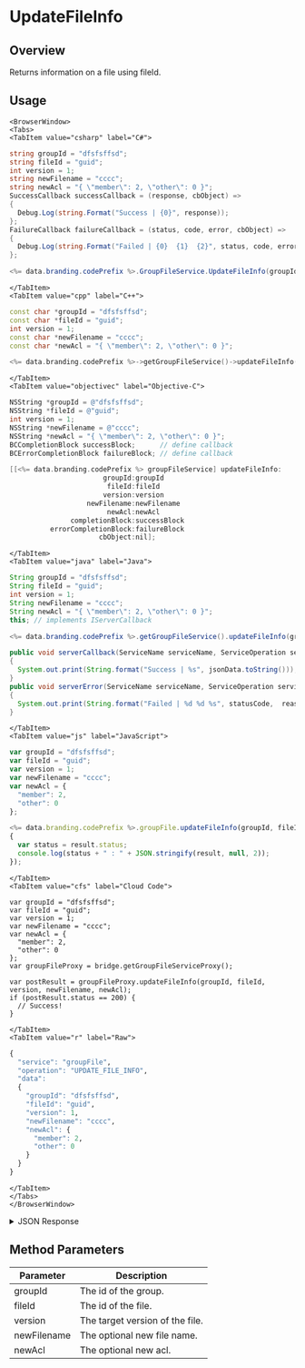 # UpdateFileInfo
## Overview
Returns information on a file using fileId.

<PartialServop service_name="groupFile" operation_name="UPDATE_FILE_INFO" />

## Usage

```mdx-code-block
<BrowserWindow>
<Tabs>
<TabItem value="csharp" label="C#">
```

```csharp
string groupId = "dfsfsffsd";
string fileId = "guid";
int version = 1;
string newFilename = "cccc";
string newAcl = "{ \"member\": 2, \"other\": 0 }";
SuccessCallback successCallback = (response, cbObject) =>
{
  Debug.Log(string.Format("Success | {0}", response));
};
FailureCallback failureCallback = (status, code, error, cbObject) =>
{
  Debug.Log(string.Format("Failed | {0}  {1}  {2}", status, code, error));
};

<%= data.branding.codePrefix %>.GroupFileService.UpdateFileInfo(groupId, fileId, version, newFilename, newAcl, successCallback, failureCallback);
```

```mdx-code-block
</TabItem>
<TabItem value="cpp" label="C++">
```

```cpp
const char *groupId = "dfsfsffsd";
const char *fileId = "guid";
int version = 1;
const char *newFilename = "cccc";
const char *newAcl = "{ \"member\": 2, \"other\": 0 }";

<%= data.branding.codePrefix %>->getGroupFileService()->updateFileInfo(groupId, fileId, version, newFilename, newAcl, this);
```

```mdx-code-block
</TabItem>
<TabItem value="objectivec" label="Objective-C">
```

```objectivec
NSString *groupId = @"dfsfsffsd";
NSString *fileId = @"guid";
int version = 1;
NSString *newFilename = @"cccc";
NSString *newAcl = "{ \"member\": 2, \"other\": 0 }";
BCCompletionBlock successBlock;      // define callback
BCErrorCompletionBlock failureBlock; // define callback

[[<%= data.branding.codePrefix %> groupFileService] updateFileInfo:
                       groupId:groupId
                        fileId:fileId
                       version:version
                   newFilename:newFilename
                        newAcl:newAcl
               completionBlock:successBlock
          errorCompletionBlock:failureBlock
                      cbObject:nil];
```

```mdx-code-block
</TabItem>
<TabItem value="java" label="Java">
```

```java
String groupId = "dfsfsffsd";
String fileId = "guid";
int version = 1;
String newFilename = "cccc";
String newAcl = "{ \"member\": 2, \"other\": 0 }";
this; // implements IServerCallback

<%= data.branding.codePrefix %>.getGroupFileService().updateFileInfo(groupId, fileId, version, newFilename, newAcl, this);

public void serverCallback(ServiceName serviceName, ServiceOperation serviceOperation, JSONObject jsonData)
{
  System.out.print(String.format("Success | %s", jsonData.toString()));
}
public void serverError(ServiceName serviceName, ServiceOperation serviceOperation, int statusCode, int reasonCode, String jsonError)
{
  System.out.print(String.format("Failed | %d %d %s", statusCode,  reasonCode, jsonError.toString()));
}
```

```mdx-code-block
</TabItem>
<TabItem value="js" label="JavaScript">
```

```javascript
var groupId = "dfsfsffsd";
var fileId = "guid";
var version = 1;
var newFilename = "cccc";
var newAcl = {
  "member": 2,
  "other": 0
};

<%= data.branding.codePrefix %>.groupFile.updateFileInfo(groupId, fileId, version, newFilename, newAcl, result =>
{
  var status = result.status;
  console.log(status + " : " + JSON.stringify(result, null, 2));
});
```

```mdx-code-block
</TabItem>
<TabItem value="cfs" label="Cloud Code">
```

```cfscript
var groupId = "dfsfsffsd";
var fileId = "guid";
var version = 1;
var newFilename = "cccc";
var newAcl = {
  "member": 2,
  "other": 0
};
var groupFileProxy = bridge.getGroupFileServiceProxy();

var postResult = groupFileProxy.updateFileInfo(groupId, fileId, version, newFilename, newAcl);
if (postResult.status == 200) {
  // Success!
}
```

```mdx-code-block
</TabItem>
<TabItem value="r" label="Raw">
```

```r
{
  "service": "groupFile",
  "operation": "UPDATE_FILE_INFO",
  "data":
  {
    "groupId": "dfsfsffsd",
    "fileId": "guid",
    "version": 1,
    "newFilename": "cccc",
    "newAcl": {
      "member": 2,
      "other": 0
    }
  }
}
```

```mdx-code-block
</TabItem>
</Tabs>
</BrowserWindow>
```

<details>
<summary>JSON Response</summary>

```json
{
  "data": {
    "fileDetails": {
      "treeId": "40479c72-b46b-4c05-902c-239ada116acd",
      "fileName": "glog1newname.json",
      "fileSize": 8199,
      "dateUploaded": 1677526746000,
      "etag": "93acc8568cee7d0d0836ff6b63b549ab",
      "acl": {
        "member": 2,
        "other": 0
      },
      "version": 2,
      "url": "https://api.internal.braincloudservers.com/groupfiles/bc/g/23782/gr/2bf538d1-19ea-4e14-9862-f979215e09b7/40479c72-b46b-4c05-902c-239ada116acd/4c924070-db15-47d4-a44a-be496bb49f66/V2/glog1newname.json",
      "fileId": "4c924070-db15-47d4-a44a-be496bb49f66"
    },
    "groupId": "2bf538d1-19ea-4e14-9862-f979215e09b7"
  },
  "status": 200
}
```
</details>

## Method Parameters
Parameter | Description
--------- | -----------
groupId | The id of the group.
fileId | The id of the file.
version | The target version of the file.
newFilename | The optional new file name.
newAcl | The optional new acl.


